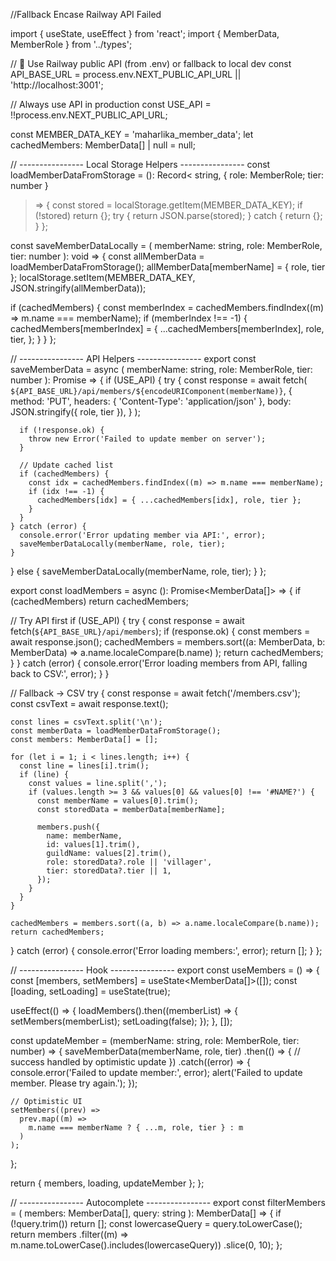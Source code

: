 //Fallback Encase Railway API Failed

import { useState, useEffect } from 'react';
import { MemberData, MemberRole } from '../types';

// 🔹 Use Railway public API (from .env) or fallback to local dev
const API_BASE_URL =
  process.env.NEXT_PUBLIC_API_URL || 'http://localhost:3001';

// Always use API in production
const USE_API = !!process.env.NEXT_PUBLIC_API_URL;

const MEMBER_DATA_KEY = 'maharlika_member_data';
let cachedMembers: MemberData[] | null = null;

// ---------------- Local Storage Helpers ----------------
const loadMemberDataFromStorage = (): Record<
  string,
  { role: MemberRole; tier: number }
> => {
  const stored = localStorage.getItem(MEMBER_DATA_KEY);
  if (!stored) return {};
  try {
    return JSON.parse(stored);
  } catch {
    return {};
  }
};

const saveMemberDataLocally = (
  memberName: string,
  role: MemberRole,
  tier: number
): void => {
  const allMemberData = loadMemberDataFromStorage();
  allMemberData[memberName] = { role, tier };
  localStorage.setItem(MEMBER_DATA_KEY, JSON.stringify(allMemberData));

  if (cachedMembers) {
    const memberIndex = cachedMembers.findIndex((m) => m.name === memberName);
    if (memberIndex !== -1) {
      cachedMembers[memberIndex] = {
        ...cachedMembers[memberIndex],
        role,
        tier,
      };
    }
  }
};

// ---------------- API Helpers ----------------
export const saveMemberData = async (
  memberName: string,
  role: MemberRole,
  tier: number
): Promise<void> => {
  if (USE_API) {
    try {
      const response = await fetch(
        `${API_BASE_URL}/api/members/${encodeURIComponent(memberName)}`,
        {
          method: 'PUT',
          headers: { 'Content-Type': 'application/json' },
          body: JSON.stringify({ role, tier }),
        }
      );

      if (!response.ok) {
        throw new Error('Failed to update member on server');
      }

      // Update cached list
      if (cachedMembers) {
        const idx = cachedMembers.findIndex((m) => m.name === memberName);
        if (idx !== -1) {
          cachedMembers[idx] = { ...cachedMembers[idx], role, tier };
        }
      }
    } catch (error) {
      console.error('Error updating member via API:', error);
      saveMemberDataLocally(memberName, role, tier);
    }
  } else {
    saveMemberDataLocally(memberName, role, tier);
  }
};

export const loadMembers = async (): Promise<MemberData[]> => {
  if (cachedMembers) return cachedMembers;

  // Try API first
  if (USE_API) {
    try {
      const response = await fetch(`${API_BASE_URL}/api/members`);
      if (response.ok) {
        const members = await response.json();
        cachedMembers = members.sort((a: MemberData, b: MemberData) =>
          a.name.localeCompare(b.name)
        );
        return cachedMembers;
      }
    } catch (error) {
      console.error('Error loading members from API, falling back to CSV:', error);
    }
  }

  // Fallback → CSV
  try {
    const response = await fetch('/members.csv');
    const csvText = await response.text();

    const lines = csvText.split('\n');
    const memberData = loadMemberDataFromStorage();
    const members: MemberData[] = [];

    for (let i = 1; i < lines.length; i++) {
      const line = lines[i].trim();
      if (line) {
        const values = line.split(',');
        if (values.length >= 3 && values[0] && values[0] !== '#NAME?') {
          const memberName = values[0].trim();
          const storedData = memberData[memberName];

          members.push({
            name: memberName,
            id: values[1].trim(),
            guildName: values[2].trim(),
            role: storedData?.role || 'villager',
            tier: storedData?.tier || 1,
          });
        }
      }
    }

    cachedMembers = members.sort((a, b) => a.name.localeCompare(b.name));
    return cachedMembers;
  } catch (error) {
    console.error('Error loading members:', error);
    return [];
  }
};

// ---------------- Hook ----------------
export const useMembers = () => {
  const [members, setMembers] = useState<MemberData[]>([]);
  const [loading, setLoading] = useState(true);

  useEffect(() => {
    loadMembers().then((memberList) => {
      setMembers(memberList);
      setLoading(false);
    });
  }, []);

  const updateMember = (memberName: string, role: MemberRole, tier: number) => {
    saveMemberData(memberName, role, tier)
      .then(() => {
        // success handled by optimistic update
      })
      .catch((error) => {
        console.error('Failed to update member:', error);
        alert('Failed to update member. Please try again.');
      });

    // Optimistic UI
    setMembers((prev) =>
      prev.map((m) =>
        m.name === memberName ? { ...m, role, tier } : m
      )
    );
  };

  return { members, loading, updateMember };
};

// ---------------- Autocomplete ----------------
export const filterMembers = (
  members: MemberData[],
  query: string
): MemberData[] => {
  if (!query.trim()) return [];
  const lowercaseQuery = query.toLowerCase();
  return members
    .filter((m) => m.name.toLowerCase().includes(lowercaseQuery))
    .slice(0, 10);
};
